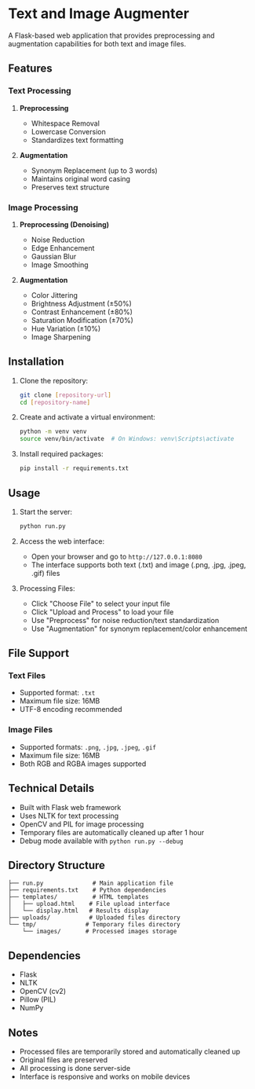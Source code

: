# Text and Image Augmenter

A Flask-based web application that provides preprocessing and augmentation capabilities for both text and image files.

## Features

### Text Processing
1. **Preprocessing**
   - Whitespace Removal
   - Lowercase Conversion
   - Standardizes text formatting

2. **Augmentation**
   - Synonym Replacement (up to 3 words)
   - Maintains original word casing
   - Preserves text structure

### Image Processing
1. **Preprocessing (Denoising)**
   - Noise Reduction
   - Edge Enhancement
   - Gaussian Blur
   - Image Smoothing

2. **Augmentation**
   - Color Jittering
   - Brightness Adjustment (±50%)
   - Contrast Enhancement (±80%)
   - Saturation Modification (±70%)
   - Hue Variation (±10%)
   - Image Sharpening

## Installation

1. Clone the repository:
   ```bash
   git clone [repository-url]
   cd [repository-name]
   ```

2. Create and activate a virtual environment:
   ```bash
   python -m venv venv
   source venv/bin/activate  # On Windows: venv\Scripts\activate
   ```

3. Install required packages:
   ```bash
   pip install -r requirements.txt
   ```

## Usage

1. Start the server:
   ```bash
   python run.py
   ```

2. Access the web interface:
   - Open your browser and go to `http://127.0.0.1:8080`
   - The interface supports both text (.txt) and image (.png, .jpg, .jpeg, .gif) files

3. Processing Files:
   - Click "Choose File" to select your input file
   - Click "Upload and Process" to load your file
   - Use "Preprocess" for noise reduction/text standardization
   - Use "Augmentation" for synonym replacement/color enhancement

## File Support

### Text Files
- Supported format: `.txt`
- Maximum file size: 16MB
- UTF-8 encoding recommended

### Image Files
- Supported formats: `.png`, `.jpg`, `.jpeg`, `.gif`
- Maximum file size: 16MB
- Both RGB and RGBA images supported

## Technical Details

- Built with Flask web framework
- Uses NLTK for text processing
- OpenCV and PIL for image processing
- Temporary files are automatically cleaned up after 1 hour
- Debug mode available with `python run.py --debug`

## Directory Structure

```
├── run.py              # Main application file
├── requirements.txt    # Python dependencies
├── templates/          # HTML templates
│   ├── upload.html    # File upload interface
│   └── display.html   # Results display
├── uploads/           # Uploaded files directory
└── tmp/              # Temporary files directory
    └── images/       # Processed images storage
```

## Dependencies

- Flask
- NLTK
- OpenCV (cv2)
- Pillow (PIL)
- NumPy

## Notes

- Processed files are temporarily stored and automatically cleaned up
- Original files are preserved
- All processing is done server-side
- Interface is responsive and works on mobile devices